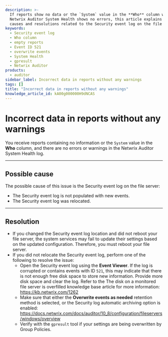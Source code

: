 ```yaml
---
description: >-
  If reports show no data or the `System` value in the **Who** column while
  Netwrix Auditor System Health shows no errors, this article explains possible
  causes and resolutions related to the Security event log on the file server.
keywords:
  - Security event log
  - Who column
  - empty reports
  - Event ID 521
  - overwrite events
  - System Health
  - gpresult
  - Netwrix Auditor
products:
  - auditor
sidebar_label: Incorrect data in reports without any warnings
tags: []
title: "Incorrect data in reports without any warnings"
knowledge_article_id: kA00g000000H9dNCAS
---
```


# Incorrect data in reports without any warnings

You receive reports containing no information or the `System` value in the **Who** column, and there are no errors or warnings in the Netwrix Auditor System Health log.

---

## Possible cause

The possible cause of this issue is the Security event log on the file server:

- The Security event log is not populated with new events.
- The Security event log was relocated.

---

## Resolution

- If you changed the Security event log location and did not reboot your file server, the system services may fail to update their settings based on the updated configuration. Therefore, you must reboot your file server.
- If you did not relocate the Security event log, perform one of the following to resolve the issue:
  - Open the Security event log using the **Event Viewer**. If the log is corrupted or contains events with ID `521`, this may indicate that there is not enough free disk space to store new information. Provide more disk space and clear the log. Refer to the The disk on a monitored file server is overfilled knowledge base article for more information: https://kb.netwrix.com/1262
  - Make sure that either the **Overwrite events as needed** retention method is selected, or the Security log automatic archiving option is enabled: https://docs.netwrix.com/docs/auditor/10_8/configuration/fileservers/windows/overview
  - Verify with the `gpresult` tool if your settings are being overwritten by Group Policies.
